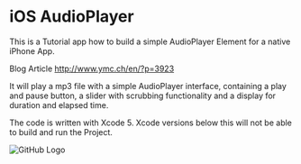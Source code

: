 iOS AudioPlayer
==============

This is a Tutorial app how to build a simple AudioPlayer Element for a native iPhone App.

Blog Article
http://www.ymc.ch/en/?p=3923

It will play a mp3 file with a simple AudioPlayer interface, containing a play and pause button, a slider with scrubbing functionality and a display for duration and elapsed time. 

The code is written with Xcode 5. Xcode versions below this will not be able to build and run the Project.

![GitHub Logo](http://www.ymc.ch/wp-content/uploads/2013/08/audioPlayer.png)
